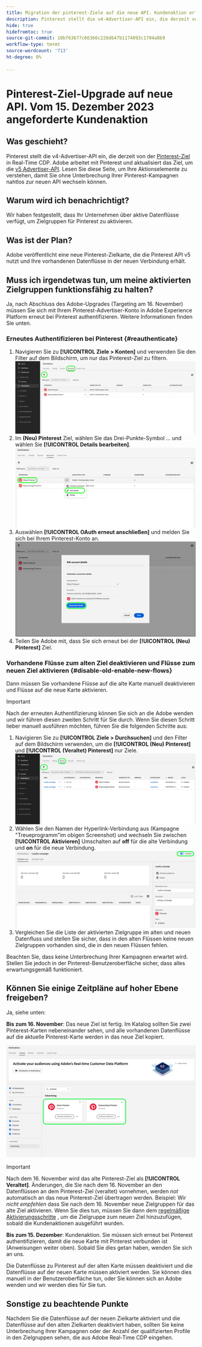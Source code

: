 ```yaml
---
title: Migration der pinterest-Ziele auf die neue API. Kundenaktion erforderlich.
description: Pinterest stellt die v4-Advertiser-API ein, die derzeit vom Pinterest-Ziel in Real-Time CDP verwendet wird. Machen Sie sich mit Ihren Aktionselementen vertraut, um ohne Unterbrechung Ihrer Pinterest-Kampagnen nahtlos zur neuen API zu wechseln.
hide: true
hidefromtoc: true
source-git-commit: 10bf63677c66366c226d647b1174093c1704a8b9
workflow-type: tm+mt
source-wordcount: '713'
ht-degree: 0%

---
```


# Pinterest-Ziel-Upgrade auf neue API. Vom 15. Dezember 2023 angeforderte Kundenaktion

## Was geschieht?

Pinterest stellt die v4-Advertiser-API ein, die derzeit von der [Pinterest-Ziel](/help/destinations/catalog/advertising/pinterest.md) in Real-Time CDP. Adobe arbeitet mit Pinterest und aktualisiert das Ziel, um die [v5 Advertiser-API](https://developers.pinterest.com/docs/getting-started/migration/). Lesen Sie diese Seite, um Ihre Aktionselemente zu verstehen, damit Sie ohne Unterbrechung Ihrer Pinterest-Kampagnen nahtlos zur neuen API wechseln können.

## Warum wird ich benachrichtigt?

Wir haben festgestellt, dass Ihr Unternehmen über aktive Datenflüsse verfügt, um Zielgruppen für Pinterest zu aktivieren.

## Was ist der Plan?

Adobe veröffentlicht eine neue Pinterest-Zielkarte, die die Pinterest API v5 nutzt und Ihre vorhandenen Datenflüsse in der neuen Verbindung erhält.

## Muss ich irgendetwas tun, um meine aktivierten Zielgruppen funktionsfähig zu halten?

Ja, nach Abschluss des Adobe-Upgrades (Targeting am 16. November) müssen Sie sich mit Ihrem Pinterest-Advertiser-Konto in Adobe Experience Platform erneut bei Pinterest authentifizieren. Weitere Informationen finden Sie unten.

### Erneutes Authentifizieren bei Pinterest {#reauthenticate}

1. Navigieren Sie zu **[!UICONTROL Ziele > Konten]** und verwenden Sie den Filter auf dem Bildschirm, um nur das Pinterest-Ziel zu filtern.
   ![Nur Pinterest-Konten filtern](/help/destinations/assets/catalog/advertising/pinterest-migration/filter-pinterest-acconts-only.png)
2. Im **(Neu) Pinterest** Ziel, wählen Sie das Drei-Punkte-Symbol ... und wählen Sie **[!UICONTROL Details bearbeiten]**.
   ![Details bearbeiten](/help/destinations/assets/catalog/advertising/pinterest-migration/edit-details-pinterest.png)
3. Auswählen **[!UICONTROL OAuth erneut anschließen]** und melden Sie sich bei Ihrem Pinterest-Konto an.
   ![Wählen Sie &quot;OAuth erneut verbinden&quot;aus.](/help/destinations/assets/catalog/advertising/pinterest-migration/reconnect-oauth-pinterest.png)
4. Teilen Sie Adobe mit, dass Sie sich erneut bei der **[!UICONTROL (Neu) Pinterest]** Ziel.

### Vorhandene Flüsse zum alten Ziel deaktivieren und Flüsse zum neuen Ziel aktivieren {#disable-old-enable-new-flows}

Dann müssen Sie vorhandene Flüsse auf die alte Karte manuell deaktivieren und Flüsse auf die neue Karte aktivieren.

>[!IMPORTANT]
>
>Nach der erneuten Authentifizierung können Sie sich an die Adobe wenden und wir führen diesen zweiten Schritt für Sie durch. Wenn Sie diesen Schritt lieber manuell ausführen möchten, führen Sie die folgenden Schritte aus:

1. Navigieren Sie zu **[!UICONTROL Ziele > Durchsuchen]** und den Filter auf dem Bildschirm verwenden, um die **[!UICONTROL (Neu) Pinterest]** und **[!UICONTROL (Veraltet) Pinterest]** nur Ziele.
   ![Filtern von Pinterest-Datenflüssen nur auf der Registerkarte Durchsuchen](/help/destinations/assets/catalog/advertising/pinterest-migration/filter-pinterest-browse.png)
2. Wählen Sie den Namen der Hyperlink-Verbindung aus (Kampagne &quot;Treueprogramm&quot;im obigen Screenshot) und wechseln Sie zwischen **[!UICONTROL Aktivieren]** Umschalten auf **off** für die alte Verbindung und **on** für die neue Verbindung.
   ![Aktivieren für neue Verbindungen und Deaktivieren für alte Verbindungen](/help/destinations/assets/catalog/advertising/pinterest-migration/enable-disable-toggle.png)
3. Vergleichen Sie die Liste der aktivierten Zielgruppe im alten und neuen Datenfluss und stellen Sie sicher, dass in den alten Flüssen keine neuen Zielgruppen vorhanden sind, die in den neuen Flüssen fehlen.

Beachten Sie, dass keine Unterbrechung Ihrer Kampagnen erwartet wird. Stellen Sie jedoch in der Pinterest-Benutzeroberfläche sicher, dass alles erwartungsgemäß funktioniert.

## Können Sie einige Zeitpläne auf hoher Ebene freigeben?

Ja, siehe unten:

**Bis zum 16. November**: Das neue Ziel ist fertig. Im Katalog sollten Sie zwei Pinterest-Karten nebeneinander sehen, und alle vorhandenen Datenflüsse auf die aktuelle Pinterest-Karte werden in das neue Ziel kopiert.

![Altes und neues Pinterest-Ziel nebeneinander](/help/destinations/assets/catalog/advertising/pinterest-migration/pinterest-two-cards-side-by-side.png)

>[!IMPORTANT]
>
>Nach dem 16. November wird das alte Pinterest-Ziel als **[!UICONTROL Veraltet]**. <span class="preview">Änderungen, die Sie nach dem 16. November an den Datenflüssen an dem Pinterest-Ziel (veraltet) vornehmen, werden *not* automatisch an das neue Pinterest-Ziel übertragen werden. </span>
>Beispiel: Wir *nicht empfehlen* dass Sie nach dem 16. November neue Zielgruppen für das alte Ziel aktivieren. Wenn Sie dies tun, müssen Sie dann dem [regelmäßige Aktivierungsschritte](/help/destinations/ui/activate-segment-streaming-destinations.md) , um die Zielgruppe zum neuen Ziel hinzuzufügen, sobald die Kundenaktionen ausgeführt wurden.

**Bis zum 15. Dezember**: <span class="preview">Kundenaktion</span>. Sie müssen sich erneut bei Pinterest authentifizieren, damit die neue Karte mit Pinterest verbunden ist (Anweisungen weiter oben). Sobald Sie dies getan haben, wenden Sie sich an uns.

Die Datenflüsse zu Pinterest auf der alten Karte müssen deaktiviert und die Datenflüsse auf der neuen Karte müssen aktiviert werden. Sie können dies manuell in der Benutzeroberfläche tun, oder Sie können sich an Adobe wenden und wir werden dies für Sie tun.

## Sonstige zu beachtende Punkte

Nachdem Sie die Datenflüsse auf der neuen Zielkarte aktiviert und die Datenflüsse auf den alten Zielkarten deaktiviert haben, sollten Sie keine Unterbrechung Ihrer Kampagnen oder der Anzahl der qualifizierten Profile in den Zielgruppen sehen, die aus Adobe Real-Time CDP eingehen.
